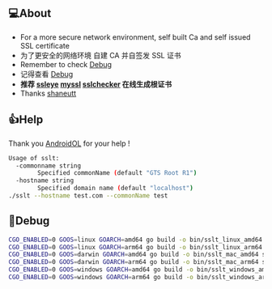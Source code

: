 ## 💻About

- For a more secure network environment, self built Ca and self issued SSL certificate
- 为了更安全的网络环境 自建 CA 并自签发 SSL 证书
- Remember to check [Debug](#Debug)
- 记得查看 [Debug](#Debug)
- <b>推荐 [ssleye](https://www.ssleye.com/self_sign.html) [myssl](https://myssl.com/create_test_cert.html) [sslchecker](https://www.sslchecker.com/csr/self_signed) 在线生成根证书</b>
- Thanks [shaneutt](https://gist.github.com/shaneutt/5e1995295cff6721c89a71d13a71c251)

## 👍Help

Thank you [AndroidOL](https://post.m.smzdm.com/p/715145/)  for your help !

```bash
Usage of sslt:
  -commonname string
        Specified commonName (default "GTS Root R1")
  -hostname string
        Specified domain name (default "localhost")
./sslt --hostname test.com --commonName test
```

## 🗼Debug

```bash
CGO_ENABLED=0 GOOS=linux GOARCH=amd64 go build -o bin/sslt_linux_amd64 sslt.go
CGO_ENABLED=0 GOOS=linux GOARCH=arm64 go build -o bin/sslt_linux_arm64 sslt.go
CGO_ENABLED=0 GOOS=darwin GOARCH=amd64 go build -o bin/sslt_mac_amd64 sslt.go
CGO_ENABLED=0 GOOS=darwin GOARCH=arm64 go build -o bin/sslt_mac_arm64 sslt.go
CGO_ENABLED=0 GOOS=windows GOARCH=amd64 go build -o bin/sslt_windows_amd64.exe sslt.go
CGO_ENABLED=0 GOOS=windows GOARCH=arm64 go build -o bin/sslt_windows_arm64.exe sslt.go
```
